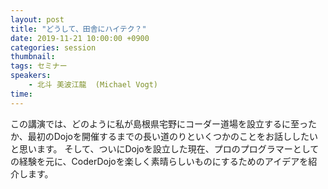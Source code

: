 ```yaml
---
layout: post
title: "どうして、田舎にハイテク？"
date: 2019-11-21 10:00:00 +0900
categories: session
thumbnail:
tags: セミナー
speakers:
    - 北斗 美波江龍  (Michael Vogt)
time:
---
```


この講演では、どのように私が島根県宅野にコーダー道場を設立するに至ったか、最初のDojoを開催するまでの長い道のりといくつかのことをお話ししたいと思います。 そして、ついにDojoを設立した現在、プロのプログラマーとしての経験を元に、CoderDojoを楽しく素晴らしいものにするためのアイデアを紹介します。
